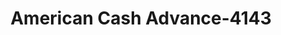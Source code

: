 ---
f_zip-code: 70343
f_state-code: LA
title: American Cash Advance-4143
f_phone: 985-594-1839
f_city-only: Bourg
f_address: 103 Bourg Larose Hwy Bourg
f_location-unique-id: '4143'
slug: american-cash-advance-4143
updated-on: '2024-05-30T13:46:58.046Z'
created-on: '2024-05-30T13:36:59.803Z'
published-on: '2024-05-30T13:54:32.469Z'
f_city-state: cms/city/bourg-la.md
f_company: cms/company/american-cash-advance.md
f_state: cms/state/louisiana.md
layout: '[payday-loan].html'
tags: payday-loan
---
